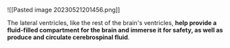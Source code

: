 ![[Pasted image 20230521201456.png]]

The lateral ventricles, like the rest of the brain's ventricles, **help provide a fluid-filled compartment for the brain and immerse it for safety, as well as produce and circulate cerebrospinal fluid**.